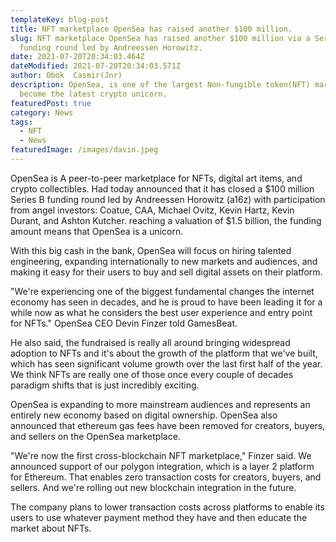 ```yaml
---
templateKey: blog-post
title: NFT marketplace OpenSea has raised another $100 million.
slug: NFT marketplace OpenSea has raised another $100 million via a Series B
  funding round led by Andreessen Horowitz.
date: 2021-07-20T20:34:03.464Z
dateModified: 2021-07-20T20:34:03.571Z
author: Obok  Casmir(Jnr)
description: OpenSea, is one of the largest Non-fungible token(NFT) marketplaces
  become the latest crypto unicorn.
featuredPost: true
category: News
tags:
  - NFT
  - News
featuredImage: /images/davin.jpeg
---
```


OpenSea is A peer-to-peer marketplace for NFTs, digital art items, and crypto collectibles.
Had today announced that it has closed a $100 million Series B funding round led by Andreessen Horowitz (a16z) with participation from angel investors:  Coatue, CAA, Michael Ovitz, Kevin Hartz, Kevin Durant, and Ashton Kutcher. reaching a valuation of $1.5 billion, the funding amount means that OpenSea is a unicorn.

With this big cash in the bank, OpenSea will focus on hiring talented engineering, expanding internationally to new markets and audiences, and making it easy for their users to buy and sell digital assets on their platform.

"We're experiencing one of the biggest fundamental changes the internet economy has seen in decades, and he is proud to have been leading it for a while now as what he considers the best user experience and entry point for NFTs." OpenSea CEO Devin Finzer told GamesBeat.

He also said, the fundraised is really all around bringing widespread adoption to NFTs and it's about the growth of the platform that we've built, which has seen significant volume growth over the last first half of the year. We think NFTs are really one of those once every couple of decades paradigm shifts that is just incredibly exciting.

OpenSea is expanding to more mainstream audiences and represents an entirely new economy based on digital ownership.
OpenSea also announced that ethereum gas fees have been removed for creators, buyers, and sellers on the OpenSea marketplace.

"We're now the first cross-blockchain NFT marketplace," Finzer said. We announced support of our polygon integration, which is a layer 2 platform for Ethereum. That enables zero transaction costs for creators, buyers, and sellers. And we're rolling out new blockchain integration in the future.

The company plans to lower transaction costs across platforms to enable its users to use whatever payment method they have and then educate the market about NFTs.
